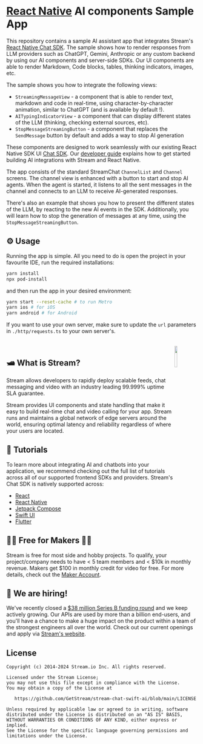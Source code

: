 # [React Native](https://getstream.io/blog/react-native-assistant/) AI components Sample App

This repository contains a sample AI assistant app that integrates Stream's [React Native Chat SDK](https://github.com/GetStream/stream-chat-react-native). The sample shows how to render responses from LLM providers such as ChatGPT, Gemini, Anthropic or any custom backend by using our AI components and server-side SDKs. Our UI components are able to render Markdown, Code blocks, tables, thinking indicators, images, etc.

The sample shows you how to integrate the following views:
- `StreamingMessageView` - a component that is able to render text, markdown and code in real-time, using character-by-character animation, similar to ChatGPT (and is available by default !).
- `AITypingIndicatorView` - a component that can display different states of the LLM (thinking, checking external sources, etc).
- `StopMessageStreamingButton` - a component that replaces the `SendMessage` button by default and adds a way to stop AI generation

These components are designed to work seamlessly with our existing React Native SDK UI [Chat SDK](https://getstream.io/chat/docs/sdk/react-native/ui-components/overview/). Our [developer guide](https://getstream.io/chat/solutions/ai-integration/) explains how to get started building AI integrations with Stream and React Native.

The app consists of the standard StreamChat `ChannelList` and `Channel` screens. The channel view is enhanced with a button to start and stop AI agents. When the agent is started, it listens to all the sent messages in the channel and connects to an LLM to receive AI-generated responses.

There's also an example that shows you how to present the different states of the LLM, by reacting to the new AI events in the SDK. Additionally, you will learn how to stop the generation of messages at any time, using the `StopMessageStreamingButton`.

## ⚙️ Usage

Running the app is simple. All you need to do is open the project in your favourite IDE, run the required installations:

```bash
yarn install
npx pod-install
```
and then run the app in your desired environment:

```bash
yarn start --reset-cache # to run Metro
yarn ios # for iOS
yarn android # for Android
```

If you want to use your own server, make sure to update the `url` parameters in `./http/requests.ts` to your own server's.

<br />

<a href="https://getstream.io?utm_source=Github&utm_medium=Github_Repo_Content&utm_content=Developer&utm_campaign=Github_Swift_AI_SDK&utm_term=DevRelOss">
<img src="https://user-images.githubusercontent.com/24237865/138428440-b92e5fb7-89f8-41aa-96b1-71a5486c5849.png" align="right" width="12%"/>
</a>

## 🛥 What is Stream?

Stream allows developers to rapidly deploy scalable feeds, chat messaging and video with an industry leading 99.999% uptime SLA guarantee.

Stream provides UI components and state handling that make it easy to build real-time chat and video calling for your app. Stream runs and maintains a global network of edge servers around the world, ensuring optimal latency and reliability regardless of where your users are located.

## 📕 Tutorials

To learn more about integrating AI and chatbots into your application, we recommend checking out the full list of tutorials across all of our supported frontend SDKs and providers. Stream's Chat SDK is natively supported across:
* [React](https://getstream.io/blog/react-assistant/)
* [React Native](https://getstream.io/blog/react-native-assistant/)
* [Jetpack Compose](https://getstream.io/blog/android-assistant/)
* [Swift UI](https://getstream.io/blog/ios-assistant/)
* [Flutter](https://getstream.io/blog/flutter-assistant/)


## 👩‍💻 Free for Makers 👨‍💻

Stream is free for most side and hobby projects. To qualify, your project/company needs to have < 5 team members and < $10k in monthly revenue. Makers get $100 in monthly credit for video for free.
For more details, check out the [Maker Account](https://getstream.io/maker-account?utm_source=Github&utm_medium=Github_Repo_Content&utm_content=Developer&utm_campaign=Github_Swift_AI_SDK&utm_term=DevRelOss).

## 💼 We are hiring!

We've recently closed a [\$38 million Series B funding round](https://techcrunch.com/2021/03/04/stream-raises-38m-as-its-chat-and-activity-feed-apis-power-communications-for-1b-users/) and we keep actively growing.
Our APIs are used by more than a billion end-users, and you'll have a chance to make a huge impact on the product within a team of the strongest engineers all over the world.
Check out our current openings and apply via [Stream's website](https://getstream.io/team/#jobs).


## License

```
Copyright (c) 2014-2024 Stream.io Inc. All rights reserved.

Licensed under the Stream License;
you may not use this file except in compliance with the License.
You may obtain a copy of the License at

   https://github.com/GetStream/stream-chat-swift-ai/blob/main/LICENSE

Unless required by applicable law or agreed to in writing, software
distributed under the License is distributed on an "AS IS" BASIS,
WITHOUT WARRANTIES OR CONDITIONS OF ANY KIND, either express or implied.
See the License for the specific language governing permissions and
limitations under the License.
```
